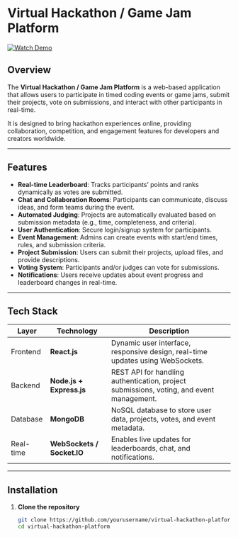 # Virtual Hackathon / Game Jam Platform

[![Watch Demo](https://img.youtube.com/vi/YOUTUBE_VIDEO_ID/0.jpg)](https://www.youtube.com/watch?v=YOUTUBE_VIDEO_ID)

## Overview

The **Virtual Hackathon / Game Jam Platform** is a web-based application that allows users to participate in timed coding events or game jams, submit their projects, vote on submissions, and interact with other participants in real-time.

It is designed to bring hackathon experiences online, providing collaboration, competition, and engagement features for developers and creators worldwide.

---

## Features

- **Real-time Leaderboard**: Tracks participants’ points and ranks dynamically as votes are submitted.
- **Chat and Collaboration Rooms**: Participants can communicate, discuss ideas, and form teams during the event.
- **Automated Judging**: Projects are automatically evaluated based on submission metadata (e.g., time, completeness, and criteria).
- **User Authentication**: Secure login/signup system for participants.
- **Event Management**: Admins can create events with start/end times, rules, and submission criteria.
- **Project Submission**: Users can submit their projects, upload files, and provide descriptions.
- **Voting System**: Participants and/or judges can vote for submissions.
- **Notifications**: Users receive updates about event progress and leaderboard changes in real-time.

---

## Tech Stack

| Layer | Technology | Description |
|-------|-----------|-------------|
| Frontend | **React.js** | Dynamic user interface, responsive design, real-time updates using WebSockets. |
| Backend | **Node.js + Express.js** | REST API for handling authentication, project submissions, voting, and event management. |
| Database | **MongoDB** | NoSQL database to store user data, projects, votes, and event metadata. |
| Real-time | **WebSockets / Socket.IO** | Enables live updates for leaderboards, chat, and notifications. |

---

## Installation

1. **Clone the repository**
   ```bash
   git clone https://github.com/yourusername/virtual-hackathon-platform.git
   cd virtual-hackathon-platform
